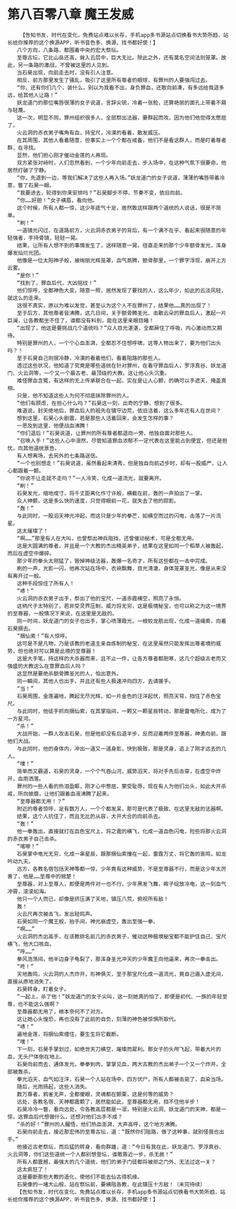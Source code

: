 # 第八百零八章 魔王发威
        【告知书友，时代在变化，免费站点难以长存，手机app多书源站点切换看书大势所趋，站长给你推荐的这个换源APP，听书音色多、换源、找书都好使！】
       八个方向，八条路，都围着中央的宏大祭坛。
       至尊古坛，它比山岳还高，耸入云层中，巨大无比。除此之外，还有莫名空间法则笼罩。故此，另一条路的激战，不曾被这里的人见到。
       当石昊出现，向前走去时，没有引人注意。
       相反，前方那里发生了骚乱，吸引了这里所有尊者的眼球，有罪州的人要强闯过去。
       “你，还有你们几个，装什么，别以为我看不出，身负罪血，还敢向前凑，有多远给我退多远，给其他人让路！”
       妖龙道门的那位嘴唇很薄的女子说道，言辞尖锐，冷着一张脸，还算艳丽的面孔上带着不屑与轻蔑。
       这一次，明显不同，罪州组织很多人，全部祭出法器，要群起而攻，因为他们他觉得太憋屈了。
       火云洞的赤衣男子嘴角有血，持宝尺，冷漠的看着，散发威压。
       在其周围，其他人看着随意，但事实上一个个都在戒备，他们不是看这群人，而是盯着尊者群，在寻找。
       显然，他们担心刚才催动金莲的人再现。
       双方紧张对峙时，人们忽然看到，一个少年向前走去，步入场中，在这种气氛下很要命，他居然打破了宁静。
       “你，先退到一边，等我们解决了这些人再入场。”妖龙道门的女子说道，薄薄的嘴唇带着冷意，瞥了石昊一眼。
       “我要进去，轮得到你来安排吗？”石昊脚步不停，节奏不变，依旧向前。
       “你……好胆！”女子横眉，看向他。
       这个时候，所有人都一惊，这少年底气十足，居然敢这样跟两个道统的人说话，很是不简单。
       “刷！”
       一道镜光闪过，在道路前方，火云洞赤衣男子的背后，有一个满不在乎、看起来很随意的年轻强者，手持骨镜，轻轻一晃。
       结果，让所有人想不到的事情发生了，这样随意一晃，径直走来的那个少年额骨发光，浑身爆发灿烂光团。
       他像是一位太阳神子般，被绚丽光辉笼罩，血气蒸腾，额骨那里，一个罪字浮现，崩开上方云雾。
       “是你！”
       “找到了，罪血后代，大凶铭纹！”
       他们惊呼，全都神色大变，随意一照，居然发现了要找的人，这么年少，如此的云淡风轻，就这么的走来。
       这很不真实，原以为难以发觉，甚至认为这个人不在罪州了，结果他……真的出现了！
       至于后方，其他尊者皆沸腾，这几日间，关于额骨腾圣光、击散云朵的罪血后人，激起一片巨澜，让各教都坐不住了，谁都没有料到，能在这里亲眼目睹！
       “出现了，他这是要挑战几个道统吗？”众人目光湛湛，全都屏住了呼吸，内心激动而又期待。
       特别是罪州的人，一个个心血澎湃，全都忍不住想呼啸，这等人物出来了，要为他们出头吗？！
       至于石昊自己则很冷静，冷漠的看着他们，看着阻路的那些人。
       透过这些状况，他知道了究竟是哪些道统在针对罪州，在看守罪血后人，罗浮真谷、妖龙道门、火云洞等，一个又一个最古老、最顶级的大教，这让他心头沉重。
       难怪罪血含冤，有这样的无上传承联合在一起，实在是让人心颤，的确可以手遮天，掩盖真相。
       只是，他不知道这些人为何不彻底抹除罪州的人。
       “他们有顾虑，在担心什么吗？”石昊这一刻，出奇的宁静，想到了很多。
       难道说，封天绝地后，罪血后人的祖先在镇守边荒，依旧活着，这么多年还有人在世间？
       想到这里，石昊心头剧震，若是那些人活着回来，会发生怎样的事？
       一思及到这里，他便战血沸腾！
       “你们退后！”石昊说道，让罪州的所有尊者都退向一旁，他独自面对那些人。
       “召唤人手！”这些人心中凛然，尽管知道罪血浓郁不一定代表在这里能占到便宜，但还是担忧，向其他道统禀告。
       有人想离场，去另外的七条路送信。
       “一个也别想走！”石昊说道，虽然看起来清秀，但是独自向前迈步时，却有一股威严，让人心都跟着一颤。
       “你说不让走就不走吗？”一人冷笑，化成一道流光，就要离开。
       “刷！”
       石昊发光，缩地成寸，将千丈距离化作寸许般，横截在前，轰的一声拍出了一掌。
       众人神颤，这是多么快的速度，只觉得眼前一花，就失去了他的踪影。
       “轰！”
       与此同时，一股滔天神光冲起，而这只是少年的拳芒，如横空而过的闪电，击落了一片流星。
       这太璀璨了！
       “啊……”那里有人在大叫，也曾祭出神兵阻挡，还曾催动秘术，可是全都无用。
       这是大圆满的尊者，并且是一个大教的杰出精英弟子，结果在这里如同一个稻草人被轰起，而后在虚空中爆碎。
       那少年的拳头太刚猛了，毁掉神级法器，轰爆一名奇才，所有这些都在一击中完成。
       刷的一声，光影一闪，他再次站在场中，衣袂飘舞，目光清澈，身体笼罩圣光，像是从来没有离开过一般。
       这种手段惊住了所有人！
       “哧！”
       火云洞的赤衣男子出手，祭出了他的宝尺，一道赤霞横空，照亮了永恒。
       这柄尺子太特别了，若非受灵界压制，威力将无穷，这是极境秘宝，也可以称之为这一境界的至尊器，一般情况下来说，在这里是无敌的。
       同一时间，妖龙道门的女子也出手，掌心喷薄霞光，一根蛟龙筋出现，化成一道绳索，向着石昊捆去。
       “捆仙索！”有人惊呼。
       这可是不是凡物，乃是该教的老道主亲自炼制的秘宝，在这里虽然只能发挥出尊者境的威势，但也绝对可以算是此境的至尊器！
       这是大手笔，持这样的大杀器而来，且不止一件，让各方尊者都胆寒，这几个超级古老而又强盛的大教这么在意罪血后人吗？
       这显然是要绝杀额骨腾圣光的人，怕出意外。
       同一瞬间，其他人也出手，并且还有些人极速冲向四方，去请援手。
       “当！”
       石昊周围，金莲遍地，腾起无尽光辉，如一片金色的汪洋起伏，照亮天穹，挡住了赤色宝尺。
       与此同时，他徒手抓向捆仙索，在其掌指间，一颗又一颗星辰转动，那是雷电所化，成为了一方星河。
       “杀！”
       大战开始，一群人攻击石昊，但是他却没有后退半步，反而迎着两件至尊器，神勇向前，跟他们大战。
       与此同时，他的身体内，冲出一道又一道身影，快到极致，那是灵身，追上了刚才远去的几人。
       “噗！”
       简单而又霸道，石昊的灵身，一个个气吞山河，威势滔天，将对手先后击穿，在虚空中炸开，血雨洒落。
       罪州的一些人看的热泪盈眶，刚才心中憋屈，蒙受耻辱，现在有人为他们出头，如此大开杀戒，所向披靡，让他们跟着血液沸腾了起来。
       “至尊器都无用！？”
       附近的尊者惊呼，足有数万人，一个个都发呆，那可是代表了极致、在这里无敌的法器啊。
       结果，这个人抗住了，而且无比的从容，大开大合的向前杀去。
       “轰！”
       他一拳轰出，直接就打在血色宝尺上，将之震的横飞，化成一道血色闪电，险些将那火云洞的赤衣男子自己击杀。
       “喀嚓！”
       石昊掌中电光无穷，化成一串星辰，跟那捆仙索撞在一起，雷霆万丈，将它轰的哀鸣，如龙吟动九天。
       远方，各教名宿包括天神等都一惊，少年竟有这种威势，不是至尊器不行，而是这少年太厉害了，他是……至尊中的翘楚！
       至尊器，对上至尊人，即便是两件对一也不行，少年黑发飞舞，眸子绽放冷电，这一刻血气冲霄，滚滚如海。
       他只一个人而已，却像是挤压满了天地，镇压八荒，俯视所有敌！
       轰！
       火云尺再次被击飞，发出轻鸣声。
       石昊如同一个魔王般，抬手间，神光崩虚空，轰出至强一拳。
       “啊……”
       火云洞的杰出高手，在该教排名前几的赤衣男子，催动这种极境秘宝都不能护住自己，宝尺横飞，他大口咳血。
       “呼……”
       拳风浩荡间，他半边身子龟裂了，那浑身圣光冲天的少年魔王向他逼来，再次一拳击出。
       “咚！”
       天地轰鸣，火云洞的人杰炸开，形神俱灭，至于那宝尺化成一道流光，竟自己遁入虚无间，直接从原地消失了。
       石昊转身，盯着女子。
       “一起上，杀了他！”妖龙道门的女子尖叫，这一刻她真的怕了，即便是初代、一族的年轻至尊，也不能这么强啊？
       至尊器都无用了，根本奈何不了对方。
       这让她心头惶恐，再也没有了此前的自负，刻薄的神色被惊惧所取代。
       “哧！”
       遍地金莲，将捆仙索缠住，要生生将它截断。
       “噗！”
       下一刻，石昊手掌划过，如绝世天刀横空，璀璨而犀利。那女子的头颅飞起，带着大片的血，无头尸体倒在地上。
       石昊向前而去，通体发光，拳拳到肉，掌掌见血，两大古教的杰出弟子一个又一个炸开，全部被轰杀。
       拳光滔天，血气如汪洋，石昊一个人站在场中，四方伏尸，所有人都被击毙了，血染当场。
       随后，光雨扬起，这些人消失。
       数万尊者，鸦雀无声，全都傻眼，灵魂都在颤栗，这是何等的威势？
       远处，各教名宿、天神都震颤了，居然能如此，至尊器都无用，挡不住他半步！
       石昊冷冷一瞥，看向远处，令各教高层都是一凛，特别是火云洞、妖龙道门的天神，都是一惊，这罪血后代想做什么，还想对他们出手不成？
       “杀的好！”罪州的人醒悟，他们热血澎湃，大声高呼，这个地方沸腾。
       石昊向前走去，接近那宏伟的至尊古坛，道：“既然你们阻路，做了这种事，就别怪我也出手。”
       他接近古老祭坛，而后猛的转身，看向群雄，道：“今日有我在此，妖龙道门、罗浮真谷、火云洞等，你们这些道统一个人都别想登坛，谁敢靠近一步，杀无赦！”
       所有人都震撼，最强大的几个道统，他们的弟子门徒都将被拒之门外、无法过这一关？
       这太疯狂了！
       这是要断那些大教的造化，使他们不能去仙古得机缘。
       石昊像的一堵大山般，站在祭坛前，要横阻各教，在此镇压十方敌！（未完待续）
       【告知书友，时代在变化，免费站点难以长存，手机app多书源站点切换看书大势所趋，站长给你推荐的这个换源APP，听书音色多、换源、找书都好使！】